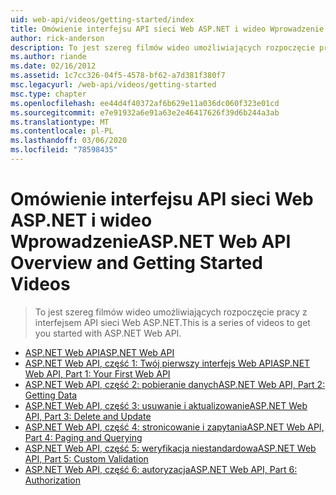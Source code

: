```yaml
---
uid: web-api/videos/getting-started/index
title: Omówienie interfejsu API sieci Web ASP.NET i wideo Wprowadzenie | Microsoft Docs
author: rick-anderson
description: To jest szereg filmów wideo umożliwiających rozpoczęcie pracy z interfejsem API sieci Web ASP.NET.
ms.author: riande
ms.date: 02/16/2012
ms.assetid: 1c7cc326-04f5-4578-bf62-a7d381f380f7
msc.legacyurl: /web-api/videos/getting-started
msc.type: chapter
ms.openlocfilehash: ee44d4f40372af6b629e11a036dc060f323e01cd
ms.sourcegitcommit: e7e91932a6e91a63e2e46417626f39d6b244a3ab
ms.translationtype: MT
ms.contentlocale: pl-PL
ms.lasthandoff: 03/06/2020
ms.locfileid: "78598435"
---
```

# <a name="aspnet-web-api-overview-and-getting-started-videos"></a><span data-ttu-id="df491-103">Omówienie interfejsu API sieci Web ASP.NET i wideo Wprowadzenie</span><span class="sxs-lookup"><span data-stu-id="df491-103">ASP.NET Web API Overview and Getting Started Videos</span></span>

> <span data-ttu-id="df491-104">To jest szereg filmów wideo umożliwiających rozpoczęcie pracy z interfejsem API sieci Web ASP.NET.</span><span class="sxs-lookup"><span data-stu-id="df491-104">This is a series of videos to get you started with ASP.NET Web API.</span></span>

- [<span data-ttu-id="df491-105">ASP.NET Web API</span><span class="sxs-lookup"><span data-stu-id="df491-105">ASP.NET Web API</span></span>](aspnet-web-api.md)
- [<span data-ttu-id="df491-106">ASP.NET Web API, część 1: Twój pierwszy interfejs Web API</span><span class="sxs-lookup"><span data-stu-id="df491-106">ASP.NET Web API, Part 1: Your First Web API</span></span>](your-first-web-api.md)
- [<span data-ttu-id="df491-107">ASP.NET Web API, część 2: pobieranie danych</span><span class="sxs-lookup"><span data-stu-id="df491-107">ASP.NET Web API, Part 2: Getting Data</span></span>](getting-data.md)
- [<span data-ttu-id="df491-108">ASP.NET Web API, część 3: usuwanie i aktualizowanie</span><span class="sxs-lookup"><span data-stu-id="df491-108">ASP.NET Web API, Part 3: Delete and Update</span></span>](delete-and-update.md)
- [<span data-ttu-id="df491-109">ASP.NET Web API, część 4: stronicowanie i zapytania</span><span class="sxs-lookup"><span data-stu-id="df491-109">ASP.NET Web API, Part 4: Paging and Querying</span></span>](paging-and-querying.md)
- [<span data-ttu-id="df491-110">ASP.NET Web API, część 5: weryfikacja niestandardowa</span><span class="sxs-lookup"><span data-stu-id="df491-110">ASP.NET Web API, Part 5: Custom Validation</span></span>](custom-validation.md)
- [<span data-ttu-id="df491-111">ASP.NET Web API, część 6: autoryzacja</span><span class="sxs-lookup"><span data-stu-id="df491-111">ASP.NET Web API, Part 6: Authorization</span></span>](authorization.md)
